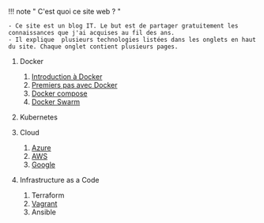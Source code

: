 !!! note " C'est quoi ce site web ? "

    - Ce site est un blog IT. Le but est de partager gratuitement les connaissances que j'ai acquises au fil des ans.
    - Il explique  plusieurs technologies listées dans les onglets en haut du site. Chaque onglet contient plusieurs pages.

1. Docker
    1. [Introduction à Docker](/Docker/History/) 
    2. [Premiers pas avec Docker ](/Docker/Docker/)
    3. [Docker compose](/Docker/Docker-compose/)
    4. [Docker Swarm](/Docker/Swarm/)
2. Kubernetes
3. Cloud
    1. [Azure](/Cloud/Azure01/)
    2. [AWS](/Cloud/AWS01/)
    2. [Google](/Cloud/Google/) 

 
4. Infrastructure as a Code
    1. Terraform
    2. [Vagrant](/Iaac/Vagrant/)
    3. Ansible